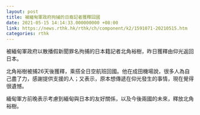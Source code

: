 ```yaml
---
layout: post
title: 被緬甸軍政府拘捕的日裔記者獲釋回國
date: 2021-05-15 14:14:33.000000000 +08:00
link: https://news.rthk.hk/rthk/ch/component/k2/1591071-20210515.htm
categories: rthk
---
```


被緬甸軍政府以散播假新聞罪名拘捕的日本籍記者北角裕樹，昨日獲釋由仰光返回日本。

北角裕樹被捕26天後獲釋，乘搭全日空航班回國。他在成田機場說，很多人為自己盡了力，感謝提供支援的人；又表示，原本想傳遞在仰光發生的事情，現在覺得很遺憾。

緬甸軍方前晚表示考慮到緬甸與日本的友好關係，以及今後兩國的未來，釋放北角裕樹。
